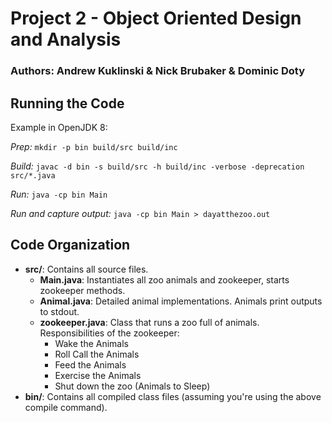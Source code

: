 # Project 2 - Object Oriented Design and Analysis
### Authors: Andrew Kuklinski & Nick Brubaker & Dominic Doty

## Running the Code
Example in OpenJDK 8:

*Prep:*  `mkdir -p bin build/src build/inc`

*Build:*  `javac -d bin -s build/src -h build/inc -verbose -deprecation src/*.java`

*Run:*  `java -cp bin Main`

*Run and capture output:*  `java -cp bin Main > dayatthezoo.out`


## Code Organization
* **src/**: Contains all source files.
  * **Main.java**: Instantiates all zoo animals and zookeeper, starts zookeeper methods.
  * **Animal.java**: Detailed animal implementations. Animals print outputs to stdout.
  * **zookeeper.java**: Class that runs a zoo full of animals.  Responsibilities of the zookeeper:
    * Wake the Animals
    * Roll Call the Animals
    * Feed the Animals
    * Exercise the Animals
    * Shut down the zoo (Animals to Sleep)
* **bin/**: Contains all compiled class files (assuming you're using the above compile command).

